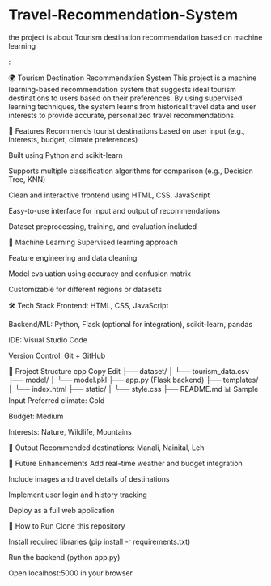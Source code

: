 # Travel-Recommendation-System
the project is about Tourism destination recommendation based on machine learning


:

🌍 Tourism Destination Recommendation System
This project is a machine learning-based recommendation system that suggests ideal tourism destinations to users based on their preferences. By using supervised learning techniques, the system learns from historical travel data and user interests to provide accurate, personalized travel recommendations.

🚀 Features
Recommends tourist destinations based on user input (e.g., interests, budget, climate preferences)

Built using Python and scikit-learn

Supports multiple classification algorithms for comparison (e.g., Decision Tree, KNN)

Clean and interactive frontend using HTML, CSS, JavaScript

Easy-to-use interface for input and output of recommendations

Dataset preprocessing, training, and evaluation included

🧠 Machine Learning
Supervised learning approach

Feature engineering and data cleaning

Model evaluation using accuracy and confusion matrix

Customizable for different regions or datasets

🛠️ Tech Stack
Frontend: HTML, CSS, JavaScript

Backend/ML: Python, Flask (optional for integration), scikit-learn, pandas

IDE: Visual Studio Code

Version Control: Git + GitHub

📁 Project Structure
cpp
Copy
Edit
├── dataset/
│   └── tourism_data.csv
├── model/
│   └── model.pkl
├── app.py (Flask backend)
├── templates/
│   └── index.html
├── static/
│   └── style.css
├── README.md
📊 Sample Input
Preferred climate: Cold

Budget: Medium

Interests: Nature, Wildlife, Mountains

🎯 Output
Recommended destinations: Manali, Nainital, Leh

📌 Future Enhancements
Add real-time weather and budget integration

Include images and travel details of destinations

Implement user login and history tracking

Deploy as a full web application

📖 How to Run
Clone this repository

Install required libraries (pip install -r requirements.txt)

Run the backend (python app.py)

Open localhost:5000 in your browser
